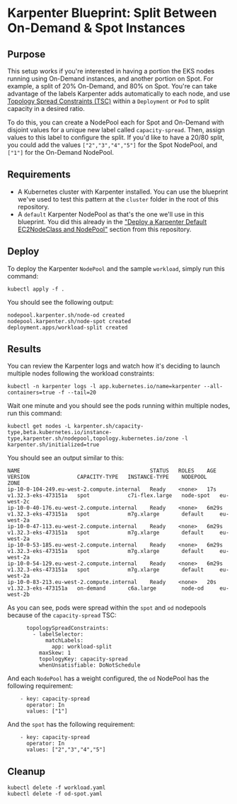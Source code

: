 # Karpenter Blueprint: Split Between On-Demand & Spot Instances

## Purpose

This setup works if you're interested in having a portion the EKS nodes running using On-Demand instances, and another portion on Spot. For example, a split of 20% On-Demand, and 80% on Spot. You're can take advantage of the labels Karpenter adds automatically to each node, and use [Topology Spread Constraints (TSC)](https://kubernetes.io/docs/concepts/scheduling-eviction/topology-spread-constraints/) within a `Deployment` or `Pod` to split capacity in a desired ratio.

To do this, you can create a NodePool each for Spot and On-Demand with disjoint values for a unique new label called `capacity-spread`. Then, assign values to this label to configure the split. If you'd like to have a 20/80 split, you could add the values `["2","3","4","5"]` for the Spot NodePool, and `["1"]` for the On-Demand NodePool.

## Requirements

* A Kubernetes cluster with Karpenter installed. You can use the blueprint we've used to test this pattern at the `cluster` folder in the root of this repository.
* A `default` Karpenter NodePool as that's the one we'll use in this blueprint. You did this already in the ["Deploy a Karpenter Default EC2NodeClass and NodePool"](../../README.md) section from this repository.

## Deploy
To deploy the Karpenter `NodePool` and the sample `workload`, simply run this command:

```
kubectl apply -f .
```

You should see the following output:

```
nodepool.karpenter.sh/node-od created
nodepool.karpenter.sh/node-spot created
deployment.apps/workload-split created
```

## Results

You can review the Karpenter logs and watch how it's deciding to launch multiple nodes following the workload constraints:

```
kubectl -n karpenter logs -l app.kubernetes.io/name=karpenter --all-containers=true -f --tail=20
```

Wait one minute and you should see the pods running within multiple nodes, run this command:

```
kubectl get nodes -L karpenter.sh/capacity-type,beta.kubernetes.io/instance-type,karpenter.sh/nodepool,topology.kubernetes.io/zone -l karpenter.sh/initialized=true
```

You should see an output similar to this:

```
NAME                                         STATUS   ROLES    AGE     VERSION               CAPACITY-TYPE   INSTANCE-TYPE    NODEPOOL    ZONE
ip-10-0-104-249.eu-west-2.compute.internal   Ready    <none>   17s     v1.32.3-eks-473151a   spot            c7i-flex.large   node-spot   eu-west-2c
ip-10-0-40-176.eu-west-2.compute.internal    Ready    <none>   6m29s   v1.32.3-eks-473151a   spot            m7g.xlarge       default     eu-west-2a
ip-10-0-47-113.eu-west-2.compute.internal    Ready    <none>   6m29s   v1.32.3-eks-473151a   spot            m7g.xlarge       default     eu-west-2a
ip-10-0-53-185.eu-west-2.compute.internal    Ready    <none>   6m29s   v1.32.3-eks-473151a   spot            m7g.xlarge       default     eu-west-2a
ip-10-0-54-129.eu-west-2.compute.internal    Ready    <none>   6m29s   v1.32.3-eks-473151a   spot            m7g.xlarge       default     eu-west-2a
ip-10-0-83-213.eu-west-2.compute.internal    Ready    <none>   20s     v1.32.3-eks-473151a   on-demand       c6a.large        node-od     eu-west-2b
```

As you can see, pods were spread within the `spot` and `od` nodepools because of the `capacity-spread` TSC:

```
      topologySpreadConstraints:
        - labelSelector:
            matchLabels:
              app: workload-split
          maxSkew: 1
          topologyKey: capacity-spread
          whenUnsatisfiable: DoNotSchedule
```

And each `NodePool` has a weight configured, the `od` NodePool has the following requirement:

```
    - key: capacity-spread
      operator: In
      values: ["1"]
```

And the `spot` has the following requirement:

```
    - key: capacity-spread
      operator: In
      values: ["2","3","4","5"]
```

## Cleanup

```
kubectl delete -f workload.yaml
kubectl delete -f od-spot.yaml
```
